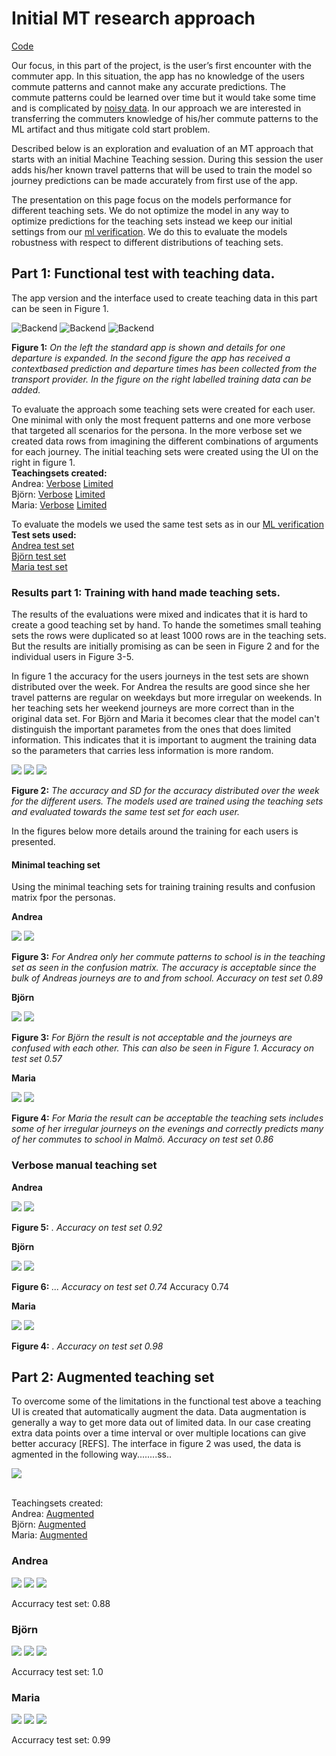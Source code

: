 # Initial MT research approach
[Code](mt.ipynb)

Our focus, in this part of the project, is the user’s first encounter with the commuter app. In this situation, the app has no knowledge of the users commute patterns and cannot make any accurate predictions. The commute patterns could be learned over time but it would take some time and is complicated by [noisy data](../README.md#data-collection). In our approach we are interested in transferring the commuters knowledge of his/her commute patterns to the ML artifact and thus mitigate cold start problem.

Described below is an exploration and evaluation of an MT approach that starts with an initial Machine Teaching session. During this session the user adds his/her known travel patterns that will be used to train the model so journey predictions can be made accurately from first use of the app.

 The presentation on this page focus on the models performance for different teaching sets. We do not optimize the model in any way to optimize predictions for the teaching sets instead we keep our initial settings from our [ml verification](../ml/ml.md). We do this to evaluate the models robustness with respect to different distributions of teaching sets.

## Part 1: Functional test with teaching data.

 The app version and the interface used to create teaching data in this part can be seen in Figure 1.

![Backend](../images/small_detail_search.png)
![Backend](../images/small_prediction.png)
![Backend](../images/trainingdata.png)

**Figure 1:** *On the left the standard app is shown and details for one departure is expanded. In the second figure the app has received a contextbased prediction and departure times has been collected from the transport provider. In the figure on the right labelled training data can be added.*


To evaluate the approach some teaching sets were created for each user. One minimal with only the most frequent patterns and one more verbose that targeted all scenarios for the persona. In the more verbose set we created data rows from imagining the different combinations of arguments for each journey. The initial teaching sets were created using the UI on the right in figure 1.
<br>**Teachingsets created:**<br>
Andrea:
[Verbose](../data/ehaBtfOPDNZjzy1MEvjQmGo4Zv12_teaching_set.csv)
[Limited](../data/ehaBtfOPDNZjzy1MEvjQmGo4Zv12_teaching_set_minimal.csv)
<br>Björn:
[Verbose](../data/hCWCulj7M1aMVyd0Fm0Eqrv8q1Q2_teaching_set.csv)
[Limited](../data/hCWCulj7M1aMVyd0Fm0Eqrv8q1Q2_teaching_set_minimal.csv)
<br>Maria:
[Verbose](../data/tnK534JMwwfhvUEycn69HPbhqkt2_teaching_set.csv)
[Limited](../data/tnK534JMwwfhvUEycn69HPbhqkt2_teaching_set_minimal.csv)

To evaluate the models we used the same test sets as in our [ML verification](../ml/ml.md)
<br>**Test sets used:**<br>
[Andrea test set](../data/ehaBtfOPDNZjzy1MEvjQmGo4Zv12_test.csv)<br>
[Björn test set](../data/hCWCulj7M1aMVyd0Fm0Eqrv8q1Q2_test.csv)<br>
[Maria test set](../data/tnK534JMwwfhvUEycn69HPbhqkt2_test.csv)

### Results part 1: Training with hand made teaching sets.
The results of the evaluations were mixed and indicates that it is hard to create a good teaching set by hand. To hande the sometimes small teahing sets the rows were duplicated so at least 1000 rows are in the teaching sets. But the results are initially promising as can be seen in Figure 2 and for the individual users in Figure 3-5.

In figure 1 the accuracy for the users journeys in the test sets are shown distributed over the week. For Andrea the results are good since she her travel patterns are regular on weekdays but more irregular on weekends. In her teaching sets her weekend journeys are more correct than in the original data set. For Björn and Maria it becomes clear that the model can't distinguish the important parametes from the ones that does limited information. This indicates that it is important to augment the training data so the parameters that carries less information is more random.

![](../images/andrea_teach1_small.png)
![](../images/bjorn_teach1_small.png)
![](../images/maria_teach1_small.png)

**Figure 2:** *The accuracy and SD for the accuracy distributed over the week for the different users. The models used are trained using the teaching sets and evaluated towards the same test set for each user.*

In the figures below more details around the training for each users is presented.

#### Minimal teaching set
Using the minimal teaching sets for training training results and confusion matrix fpor the personas.

**Andrea**

![](../images/andrea_train2.png)
![](../images/andrea_cf11.png)

**Figure 3:** *For Andrea only her commute patterns to school is in the teaching set as seen in the confusion matrix. The accuracy is acceptable since the bulk of Andreas journeys are to and from school. Accuracy on test set 0.89*

**Björn**

![](../images/bjorn_train1.png)
![](../images/bjorn_cf1.png)

**Figure 3:** *For Björn the result is not acceptable and the journeys are confused with each other. This can also be seen in Figure 1. Accuracy on test set 0.57*

**Maria**

![](../images/maria_train1.png)
![](../images/maria_cf1.png)

**Figure 4:** *For Maria the result can be acceptable the teaching sets includes some of her irregular journeys on the evenings and correctly predicts many of her commutes to school in Malmö. Accuracy on test set 0.86*

### Verbose manual teaching set

**Andrea**

![](../images/andrea_train2.png)
![](../images/andrea_cf2.png)

**Figure 5:** *. Accuracy on test set 0.92*

**Björn**

![](../images/bjorn_train2.png)
![](../images/bjorn_cf2.png)

**Figure 6:** *... Accuracy on test set 0.74*
Accuracy 0.74

**Maria**

![](../images/maria_train2.png)
![](../images/maria_cf2.png)

**Figure 4:** *. Accuracy on test set 0.98*


## Part 2: Augmented teaching set
To overcome some of the limitations in the functional test above a teaching UI is created that automatically augment the data. Data augmentation is generally a way to get more data out of limited data. In our case creating extra data points over a time interval or over multiple locations can give better accuracy [REFS].
The interface in figure 2 was used, the data is agmented in the following way........ss..

![](../images/mt1.png)

<br>Teachingsets created:<br>
Andrea:
[Augmented](../data/ehaBtfOPDNZjzy1MEvjQmGo4Zv12_teaching_set_aug.csv)
<br>Björn:
[Augmented](../data/hCWCulj7M1aMVyd0Fm0Eqrv8q1Q2_teaching_set_aug.csv)
<br>Maria:
[Augmented](../data/tnK534JMwwfhvUEycn69HPbhqkt2_teaching_set_aug.csv)

### Andrea

![](../images/andrea_train3.png)
![](../images/andrea_teach3.png)
![](../images/andrea_cf3.png)

Accurracy test set: 0.88

### Björn

![](../images/bjorn_train3.png)
![](../images/bjorn_teach3.png)
![](../images/bjorn_cf3.png)

Accurracy test set: 1.0

### Maria

![](../images/maria_train3.png)
![](../images/maria_teach3.png)
![](../images/maria_cf3.png)

Accurracy test set: 0.99
